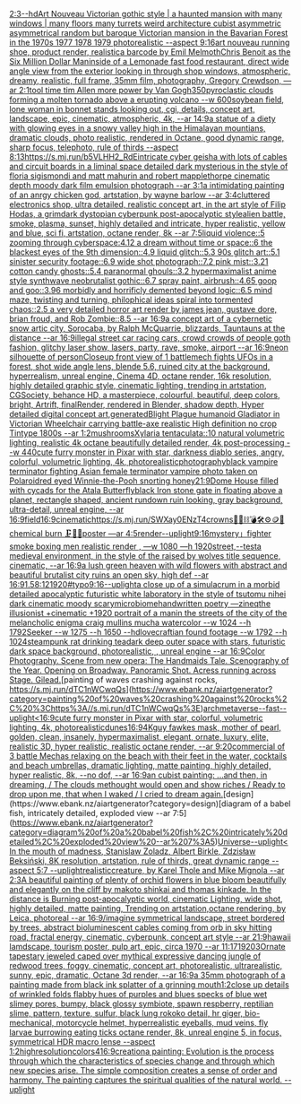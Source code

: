 [2:3](https://www.ebank.nz/aiartgenerator?category=2%3A3)[--hd](https://www.ebank.nz/aiartgenerator?category=--hd)[Art Nouveau Victorian gothic style | a haunted mansion  with many windows | many floors many turrets weird architecture cubist asymmetric asymmetrical random but baroque Victorian mansion in the Bavarian Forest  in the 1970s 1977 1978 1979 photorealistic --aspect 9:16](https://www.ebank.nz/aiartgenerator?category=Art%20Nouveau%20Victorian%20gothic%20style%20%7C%20a%20haunted%20mansion%20%20with%20many%20windows%20%7C%20many%20floors%20many%20turrets%20weird%20architecture%20cubist%20asymmetric%20asymmetrical%20random%20but%20baroque%20Victorian%20mansion%20in%20the%20Bavarian%20Forest%20%20in%20the%201970s%201977%201978%201979%20photorealistic%20--aspect%209%3A16)[art nouveau running shoe, product render, realistic](https://www.ebank.nz/aiartgenerator?category=art%20nouveau%20running%20shoe%2C%20product%20render%2C%20realistic)[a barcode  by Emil Melmoth](https://www.ebank.nz/aiartgenerator?category=a%20barcode%20%20by%20Emil%20Melmoth)[Chris Benoit as the Six Million Dollar Man](https://www.ebank.nz/aiartgenerator?category=Chris%20Benoit%20as%20the%20Six%20Million%20Dollar%20Man)[inside of a Lemonade fast food restaurant, direct wide angle view from the exterior looking in through shop windows, atmospheric, dreamy, realistic, full frame, 35mm film, photography, Gregory Crewdson, —ar 2:1](https://www.ebank.nz/aiartgenerator?category=inside%20of%20a%20Lemonade%20fast%20food%20restaurant%2C%20direct%20wide%20angle%20view%20from%20the%20exterior%20looking%20in%20through%20shop%20windows%2C%20atmospheric%2C%20dreamy%2C%20realistic%2C%20full%20frame%2C%2035mm%20film%2C%20photography%2C%20Gregory%20Crewdson%2C%20%E2%80%94ar%202%3A1)[tool time tim Allen more power by Van Gogh](https://www.ebank.nz/aiartgenerator?category=tool%20time%20tim%20Allen%20more%20power%20by%20Van%20Gogh)[350](https://www.ebank.nz/aiartgenerator?category=350)[pyroclastic clouds forming a molten tornado above a erupting volcano --w 600](https://www.ebank.nz/aiartgenerator?category=pyroclastic%20clouds%20forming%20a%20molten%20tornado%20above%20a%20erupting%20volcano%20--w%20600)[soybean field, lone woman in bonnet stands looking out, cgi, details, concept art, landscape, epic, cinematic, atmospheric, 4k, --ar 14:9](https://www.ebank.nz/aiartgenerator?category=soybean%20field%2C%20lone%20woman%20in%20bonnet%20stands%20looking%20out%2C%20cgi%2C%20details%2C%20concept%20art%2C%20landscape%2C%20epic%2C%20cinematic%2C%20atmospheric%2C%204k%2C%20--ar%2014%3A9)[a statue of a diety with glowing eyes in a snowy valley high in the Himalayan mountians, dramatic clouds, photo realistic, rendered in Octane, good dynamic range, sharp focus, telephoto, rule of thirds --aspect 8:13](https://www.ebank.nz/aiartgenerator?category=a%20statue%20of%20a%20diety%20with%20glowing%20eyes%20in%20a%20snowy%20valley%20high%20in%20the%20Himalayan%20mountians%2C%20dramatic%20clouds%2C%20photo%20realistic%2C%20rendered%20in%20Octane%2C%20good%20dynamic%20range%2C%20sharp%20focus%2C%20telephoto%2C%20rule%20of%20thirds%20--aspect%208%3A13)[<https://s.mj.run/b5VLHH2_RdE>](https://www.ebank.nz/aiartgenerator?category=%3Chttps%3A//s.mj.run/b5VLHH2_RdE%3E)[intricate cyber geisha with lots of cables and circuit boards in a liminal space detailed dark mysterious in the style of floria sigismondi and matt mahurin and robert mapplethorpe cinematic depth moody dark film emulsion photograph --ar 3:1](https://www.ebank.nz/aiartgenerator?category=intricate%20cyber%20geisha%20with%20lots%20of%20cables%20and%20circuit%20boards%20in%20a%20liminal%20space%20detailed%20dark%20mysterious%20in%20the%20style%20of%20floria%20sigismondi%20and%20matt%20mahurin%20and%20robert%20mapplethorpe%20cinematic%20depth%20moody%20dark%20film%20emulsion%20photograph%20--ar%203%3A1)[a intimidating painting of an anrgy chicken god, artstation, by wayne barlow --ar 3:4](https://www.ebank.nz/aiartgenerator?category=a%20intimidating%20painting%20of%20an%20anrgy%20chicken%20god%2C%20artstation%2C%20by%20wayne%20barlow%20--ar%203%3A4)[cluttered electronics shop, ultra detailed, realistic concept art, in the art style of Filip Hodas, a grimdark dystopian cyberpunk post-apocalyptic style](https://www.ebank.nz/aiartgenerator?category=cluttered%20electronics%20shop%2C%20ultra%20detailed%2C%20realistic%20concept%20art%2C%20in%20the%20art%20style%20of%20Filip%20Hodas%2C%20a%20grimdark%20dystopian%20cyberpunk%20post-apocalyptic%20style)[alien battle, smoke, plasma, sunset, highly detailed and intricate, hyper realistic, yellow and blue, sci fi, artstation, octane render, 8k --ar 7:5](https://www.ebank.nz/aiartgenerator?category=alien%20battle%2C%20smoke%2C%20plasma%2C%20sunset%2C%20highly%20detailed%20and%20intricate%2C%20hyper%20realistic%2C%20yellow%20and%20blue%2C%20sci%20fi%2C%20artstation%2C%20octane%20render%2C%208k%20--ar%207%3A5)[liquid violence::5 zooming through cyberspace:4.12 a dream without time or space::6 the blackest eyes of the 9th dimension::4.9 liquid glitch::5.3 90s glitch art::5.1 sinister security footage::6.9 wide shot photograph::7.2 pink mist::3.21 cotton candy ghosts::5.4 paranormal ghouls::3.2 hypermaximalist anime style synthwave neobrutalist gothic::6.7 spray paint, airbrush::4.65 goop and goo::3.96 morbidly and horrificly demented beyond logic::6.5 mind maze, twisting and turning, philophical ideas spiral into tormented chaos::2.5 a very detailed horror art render by james jean, gustave dore, brian froud, and Rob Zombie::8.5 --ar 16:9](https://www.ebank.nz/aiartgenerator?category=liquid%20violence%3A%3A5%20zooming%20through%20cyberspace%3A4.12%20a%20dream%20without%20time%20or%20space%3A%3A6%20the%20blackest%20eyes%20of%20the%209th%20dimension%3A%3A4.9%20liquid%20glitch%3A%3A5.3%2090s%20glitch%20art%3A%3A5.1%20sinister%20security%20footage%3A%3A6.9%20wide%20shot%20photograph%3A%3A7.2%20pink%20mist%3A%3A3.21%20cotton%20candy%20ghosts%3A%3A5.4%20paranormal%20ghouls%3A%3A3.2%20hypermaximalist%20anime%20style%20synthwave%20neobrutalist%20gothic%3A%3A6.7%20spray%20paint%2C%20airbrush%3A%3A4.65%20goop%20and%20goo%3A%3A3.96%20morbidly%20and%20horrificly%20demented%20beyond%20logic%3A%3A6.5%20mind%20maze%2C%20twisting%20and%20turning%2C%20philophical%20ideas%20spiral%20into%20tormented%20chaos%3A%3A2.5%20a%20very%20detailed%20horror%20art%20render%20by%20james%20jean%2C%20gustave%20dore%2C%20brian%20froud%2C%20and%20Rob%20Zombie%3A%3A8.5%20--ar%2016%3A9)[a concept art of a cybernetic snow artic city, Sorocaba, by Ralph McQuarrie, blizzards, Tauntauns at the distance --ar 16:9](https://www.ebank.nz/aiartgenerator?category=a%20concept%20art%20of%20a%20cybernetic%20snow%20artic%20city%2C%20Sorocaba%2C%20by%20Ralph%20McQuarrie%2C%20blizzards%2C%20Tauntauns%20at%20the%20distance%20--ar%2016%3A9)[illegal street car racing cars, crowd crowds of people goth fashion, glitchy laser show, lasers, party, rave, smoke, airport --ar 16:9](https://www.ebank.nz/aiartgenerator?category=illegal%20street%20car%20racing%20cars%2C%20crowd%20crowds%20of%20people%20goth%20fashion%2C%20glitchy%20laser%20show%2C%20lasers%2C%20party%2C%20rave%2C%20smoke%2C%20airport%20--ar%2016%3A9)[neon silhouette of person](https://www.ebank.nz/aiartgenerator?category=neon%20silhouette%20of%20person)[Closeup front view of 1 battlemech fights UFOs in a forest, shot wide angle lens, blende 5.6, ruined city at the background, hyperrealism, unreal engine, Cinema 4D, octane render, 16k resolution, highly detailed graphic style, cinematic lighting, trending in artstation, CGSociety, behance HD, a masterpiece, colourful, beautiful, deep colors, bright, Artrift, finalRender, rendered in Blender, shadow depth, Hyper detailed digital concept art,](https://www.ebank.nz/aiartgenerator?category=Closeup%20front%20view%20of%201%20battlemech%20fights%20UFOs%20in%20a%20forest%2C%20shot%20wide%20angle%20lens%2C%20blende%205.6%2C%20ruined%20city%20at%20the%20background%2C%20hyperrealism%2C%20unreal%20engine%2C%20Cinema%204D%2C%20octane%20render%2C%2016k%20resolution%2C%20highly%20detailed%20graphic%20style%2C%20cinematic%20lighting%2C%20trending%20in%20artstation%2C%20CGSociety%2C%20behance%20HD%2C%20a%20masterpiece%2C%20colourful%2C%20beautiful%2C%20deep%20colors%2C%20bright%2C%20Artrift%2C%20finalRender%2C%20rendered%20in%20Blender%2C%20shadow%20depth%2C%20Hyper%20detailed%20digital%20concept%20art%2C)[generated](https://www.ebank.nz/aiartgenerator?category=generated)[Blight Plague humanoid Gladiator in Victorian Wheelchair carrying battle-axe realistic High definition no crop Tintype 1800s --ar 1:2](https://www.ebank.nz/aiartgenerator?category=Blight%20Plague%20humanoid%20Gladiator%20in%20Victorian%20Wheelchair%20carrying%20battle-axe%20realistic%20High%20definition%20no%20crop%20Tintype%201800s%20--ar%201%3A2)[mushrooms](https://www.ebank.nz/aiartgenerator?category=mushrooms)[Xylaria tentaculata::10  natural volumetric lighting, realistic 4k octane beautifully detailed render, 4k post-processing --w 440](https://www.ebank.nz/aiartgenerator?category=Xylaria%20tentaculata%3A%3A10%20%20natural%20volumetric%20lighting%2C%20realistic%204k%20octane%20beautifully%20detailed%20render%2C%204k%20post-processing%20--w%20440)[cute furry monster in Pixar with star, darkness diablo series, angry, colorful, volumetric lighting, 4k, photorealistic](https://www.ebank.nz/aiartgenerator?category=cute%20furry%20monster%20in%20Pixar%20with%20star%2C%20darkness%20diablo%20series%2C%20angry%2C%20colorful%2C%20volumetric%20lighting%2C%204k%2C%20photorealistic)[photography](https://www.ebank.nz/aiartgenerator?category=photography)[black vampire terminator fighting Asian female terminator vampire photo taken on Polaroid](https://www.ebank.nz/aiartgenerator?category=black%20vampire%20terminator%20fighting%20Asian%20female%20terminator%20vampire%20photo%20taken%20on%20Polaroid)[red eyed Winnie-the-Pooh snorting honey](https://www.ebank.nz/aiartgenerator?category=red%20eyed%20Winnie-the-Pooh%20snorting%20honey)[21:9](https://www.ebank.nz/aiartgenerator?category=21%3A9)[Dome House filled with cycads for the Atala Butterfly](https://www.ebank.nz/aiartgenerator?category=Dome%20House%20filled%20with%20cycads%20for%20the%20Atala%20Butterfly)[black Iron stone gate in floating above a planet, rectangle shaped, ancient rundown ruin looking, gray background, ultra-detail, unreal engine, --ar 16:9](https://www.ebank.nz/aiartgenerator?category=black%20Iron%20stone%20gate%20in%20floating%20above%20a%20planet%2C%20rectangle%20shaped%2C%20ancient%20rundown%20ruin%20looking%2C%20gray%20background%2C%20ultra-detail%2C%20unreal%20engine%2C%20--ar%2016%3A9)[field](https://www.ebank.nz/aiartgenerator?category=field)[16:9](https://www.ebank.nz/aiartgenerator?category=16%3A9)[cinematic](https://www.ebank.nz/aiartgenerator?category=cinematic)[<https://s.mj.run/SWXay0ENzT4>](https://www.ebank.nz/aiartgenerator?category=%3Chttps%3A//s.mj.run/SWXay0ENzT4%3E)[crowns](https://www.ebank.nz/aiartgenerator?category=crowns)[🧸🎀⛓💣🛠⚙️🪙💎 chemical burn 🗜💽🛞poster —ar 4:5](https://www.ebank.nz/aiartgenerator?category=%F0%9F%A7%B8%F0%9F%8E%80%E2%9B%93%F0%9F%92%A3%F0%9F%9B%A0%E2%9A%99%EF%B8%8F%F0%9F%AA%99%F0%9F%92%8E%20chemical%20burn%20%F0%9F%97%9C%F0%9F%92%BD%F0%9F%9B%9Eposter%20%E2%80%94ar%204%3A5)[render](https://www.ebank.nz/aiartgenerator?category=render)[--uplight](https://www.ebank.nz/aiartgenerator?category=--uplight)[9:16](https://www.ebank.nz/aiartgenerator?category=9%3A16)[mystery」](https://www.ebank.nz/aiartgenerator?category=mystery%E3%80%8D)[fighter smoke boxing men realistic render , —w 1080 —h 1920](https://www.ebank.nz/aiartgenerator?category=fighter%20smoke%20boxing%20men%20realistic%20render%20%2C%20%E2%80%94w%201080%20%E2%80%94h%201920)[street,](https://www.ebank.nz/aiartgenerator?category=street%2C)[--test](https://www.ebank.nz/aiartgenerator?category=--test)[a medieval environment, in the style of the raised by wolves title sequence, cinematic, --ar 16:9](https://www.ebank.nz/aiartgenerator?category=a%20medieval%20environment%2C%20in%20the%20style%20of%20the%20raised%20by%20wolves%20title%20sequence%2C%20cinematic%2C%20--ar%2016%3A9)[a lush green heaven with wild flowers with abstract and beautiful brutalist city ruins an open sky, high def --ar 16:9](https://www.ebank.nz/aiartgenerator?category=a%20lush%20green%20heaven%20with%20wild%20flowers%20with%20abstract%20and%20beautiful%20brutalist%20city%20ruins%20an%20open%20sky%2C%20high%20def%20--ar%2016%3A9)[1.5](https://www.ebank.nz/aiartgenerator?category=1.5)[8:12](https://www.ebank.nz/aiartgenerator?category=8%3A12)[1920](https://www.ebank.nz/aiartgenerator?category=1920)[#typo](https://www.ebank.nz/aiartgenerator?category=%23typo)[9:16](https://www.ebank.nz/aiartgenerator?category=9%3A16)[--uplight](https://www.ebank.nz/aiartgenerator?category=--uplight)[a close up of a simulacrum in a morbid detailed apocalyptic futuristic white laboratory in the style of tsutomu nihei dark cinematic moody scary](https://www.ebank.nz/aiartgenerator?category=a%20close%20up%20of%20a%20simulacrum%20in%20a%20morbid%20detailed%20apocalyptic%20futuristic%20white%20laboratory%20in%20the%20style%20of%20tsutomu%20nihei%20dark%20cinematic%20moody%20scary)[microbiome](https://www.ebank.nz/aiartgenerator?category=microbiome)[handwritten poetry —zineq](https://www.ebank.nz/aiartgenerator?category=handwritten%20poetry%20%E2%80%94zineq)[the illusionist +cinematic +1920 portrait of a man](https://www.ebank.nz/aiartgenerator?category=the%20illusionist%20%2Bcinematic%20%2B1920%20portrait%20of%20a%20man)[in the streets of the city of the melancholic enigma craig mullins mucha watercolor --w 1024 --h 1792](https://www.ebank.nz/aiartgenerator?category=in%20the%20streets%20of%20the%20city%20of%20the%20melancholic%20enigma%20craig%20mullins%20mucha%20watercolor%20--w%201024%20--h%201792)[Seeker --w 1275 --h 1650 --hd](https://www.ebank.nz/aiartgenerator?category=Seeker%20--w%201275%20--h%201650%20--hd)[lovecraftian found footage --w 1792 --h 1024](https://www.ebank.nz/aiartgenerator?category=lovecraftian%20found%20footage%20--w%201792%20--h%201024)[steampunk rat drinking tea](https://www.ebank.nz/aiartgenerator?category=steampunk%20rat%20drinking%20tea)[dark deep outer space with stars, futuristic dark space background, photorealistic, , unreal engine --ar 16:9](https://www.ebank.nz/aiartgenerator?category=dark%20deep%20outer%20space%20with%20stars%2C%20futuristic%20dark%20space%20background%2C%20photorealistic%2C%20%2C%20unreal%20engine%20--ar%2016%3A9)[Color Photography. Scene from new opera: The Handmaids Tale. Scenography of the Year. Opening on Broadway. Panoramic Shot. Acress running across Stage. Gilead.](https://www.ebank.nz/aiartgenerator?category=Color%20Photography.%20Scene%20from%20new%20opera%3A%20The%20Handmaids%20Tale.%20Scenography%20of%20the%20Year.%20Opening%20on%20Broadway.%20Panoramic%20Shot.%20Acress%20running%20across%20Stage.%20Gilead.)[painting of waves crashing against rocks, <https://s.mj.run/dTC1nWCwqQs>](https://www.ebank.nz/aiartgenerator?category=painting%20of%20waves%20crashing%20against%20rocks%2C%20%3Chttps%3A//s.mj.run/dTC1nWCwqQs%3E)[arch](https://www.ebank.nz/aiartgenerator?category=arch)[metaverse](https://www.ebank.nz/aiartgenerator?category=metaverse)[--fast](https://www.ebank.nz/aiartgenerator?category=--fast)[--uplight](https://www.ebank.nz/aiartgenerator?category=--uplight)[<16:9](https://www.ebank.nz/aiartgenerator?category=%3C16%3A9)[cute furry monster in Pixar with star, colorful, volumetric lighting, 4k, photorealistic](https://www.ebank.nz/aiartgenerator?category=cute%20furry%20monster%20in%20Pixar%20with%20star%2C%20colorful%2C%20volumetric%20lighting%2C%204k%2C%20photorealistic)[dunes](https://www.ebank.nz/aiartgenerator?category=dunes)[16:9](https://www.ebank.nz/aiartgenerator?category=16%3A9)[4K](https://www.ebank.nz/aiartgenerator?category=4K)[guy fawkes mask, mother of pearl, golden, clean, insanely, hypermaximalist, elegant, ornate, luxury, elite, realistic 3D, hyper realistic, realistic octane render,  --ar 9:20](https://www.ebank.nz/aiartgenerator?category=guy%20fawkes%20mask%2C%20mother%20of%20pearl%2C%20golden%2C%20clean%2C%20insanely%2C%20hypermaximalist%2C%20elegant%2C%20ornate%2C%20luxury%2C%20elite%2C%20realistic%203D%2C%20hyper%20realistic%2C%20realistic%20octane%20render%2C%20%20--ar%209%3A20)[commercial of 3 battle Mechas relaxing on the beach with their feet in the water, cocktails and beach umbrellas, dramatic lighting, matte painting, highly detailed, hyper realistic, 8k, --no dof, --ar 16:9](https://www.ebank.nz/aiartgenerator?category=commercial%20of%203%20battle%20Mechas%20relaxing%20on%20the%20beach%20with%20their%20feet%20in%20the%20water%2C%20cocktails%20and%20beach%20umbrellas%2C%20dramatic%20lighting%2C%20matte%20painting%2C%20highly%20detailed%2C%20hyper%20realistic%2C%208k%2C%20--no%20dof%2C%20--ar%2016%3A9)[an cubist painting: ...and then, in dreaming, / The clouds methought would open and show riches / Ready to drop upon me, that when I waked / I cried to dream again.](https://www.ebank.nz/aiartgenerator?category=an%20cubist%20painting%3A%20...and%20then%2C%20in%20dreaming%2C%20/%20The%20clouds%20methought%20would%20open%20and%20show%20riches%20/%20Ready%20to%20drop%20upon%20me%2C%20that%20when%20I%20waked%20/%20I%20cried%20to%20dream%20again.)[design](https://www.ebank.nz/aiartgenerator?category=design)[diagram of a babel fish, intricately detailed, exploded view --ar 7:5](https://www.ebank.nz/aiartgenerator?category=diagram%20of%20a%20babel%20fish%2C%20intricately%20detailed%2C%20exploded%20view%20--ar%207%3A5)[Universe](https://www.ebank.nz/aiartgenerator?category=Universe)[--uplight](https://www.ebank.nz/aiartgenerator?category=--uplight)[< In the mouth of madness, Stanislaw Zoladz, Albert Birkle, Zdzisław Beksiński, 8K resolution, artstation, rule of thirds, great dynamic range --aspect 5:7 --uplight](https://www.ebank.nz/aiartgenerator?category=%3C%20In%20the%20mouth%20of%20madness%2C%20Stanislaw%20Zoladz%2C%20Albert%20Birkle%2C%20Zdzis%C5%82aw%20Beksi%C5%84ski%2C%208K%20resolution%2C%20artstation%2C%20rule%20of%20thirds%2C%20great%20dynamic%20range%20--aspect%205%3A7%20--uplight)[realistic](https://www.ebank.nz/aiartgenerator?category=realistic)[creature, by Karel Thole and Mike Mignola --ar 2:3](https://www.ebank.nz/aiartgenerator?category=creature%2C%20by%20Karel%20Thole%20and%20Mike%20Mignola%20--ar%202%3A3)[A beautiful painting of plenty of orchid flowers in blue bloom beautifully and elegantly on the cliff by makoto shinkai and thomas kinkade, In the distance is Burning post-apocalyptic world, cinematic Lighting, wide shot, highly detailed, matte painting, Trending on artstation,octane rendering, by Leica, photoreal --ar 16:9](https://www.ebank.nz/aiartgenerator?category=A%20beautiful%20painting%20of%20plenty%20of%20orchid%20flowers%20in%20blue%20bloom%20beautifully%20and%20elegantly%20on%20the%20cliff%20by%20makoto%20shinkai%20and%20thomas%20kinkade%2C%20In%20the%20distance%20is%20Burning%20post-apocalyptic%20world%2C%20cinematic%20Lighting%2C%20wide%20shot%2C%20highly%20detailed%2C%20matte%20painting%2C%20Trending%20on%20artstation%2Coctane%20rendering%2C%20by%20Leica%2C%20photoreal%20--ar%2016%3A9)[/imagine symmetrical landscape, street bordered by trees, abstract bioluminescent cables coming from orb in sky hitting road, fractal energy, cinematic, cyberpunk, concept art style --ar 21:9](https://www.ebank.nz/aiartgenerator?category=/imagine%20symmetrical%20landscape%2C%20street%20bordered%20by%20trees%2C%20abstract%20bioluminescent%20cables%20coming%20from%20orb%20in%20sky%20hitting%20road%2C%20fractal%20energy%2C%20cinematic%2C%20cyberpunk%2C%20concept%20art%20style%20--ar%2021%3A9)[hawaii lamdscape, tourism poster, pulp art, epic, circa 1970 --ar 11:17](https://www.ebank.nz/aiartgenerator?category=hawaii%20lamdscape%2C%20tourism%20poster%2C%20pulp%20art%2C%20epic%2C%20circa%201970%20--ar%2011%3A17)[1920](https://www.ebank.nz/aiartgenerator?category=1920)[3](https://www.ebank.nz/aiartgenerator?category=3)[Ornate tapestary jeweled caped over mythical expressive dancing jungle of redwood trees, foggy, cinematic, concept art, photorealistic, ultrarealistic, sunny, epic, dramatic, Octane 3d render, --ar 16:9](https://www.ebank.nz/aiartgenerator?category=Ornate%20tapestary%20jeweled%20caped%20over%20mythical%20expressive%20dancing%20jungle%20of%20redwood%20trees%2C%20foggy%2C%20cinematic%2C%20concept%20art%2C%20photorealistic%2C%20ultrarealistic%2C%20sunny%2C%20epic%2C%20dramatic%2C%20Octane%203d%20render%2C%20--ar%2016%3A9)[](https://www.ebank.nz/aiartgenerator?category=)[a 35mm photograph of a painting made from black ink splatter of a grinning mouth](https://www.ebank.nz/aiartgenerator?category=a%2035mm%20photograph%20of%20a%20painting%20made%20from%20black%20ink%20splatter%20of%20a%20grinning%20mouth)[1:2](https://www.ebank.nz/aiartgenerator?category=1%3A2)[close up details of wrinkled folds flabby hues of purples and blues specks of blue wet slimey pores, bumpy, black glossy symbiote, spawn respberry, reptilian slime, pattern, texture, sulfur, black lung rokoko detail, hr giger, bio-mechanical, motorcycle helmet, hyperrealistic eyeballs, mud veins, fly larvae burrowing eating ticks octane render, 8k, unreal engine 5, in focus, symmetrical HDR macro lense --aspect 1:2](https://www.ebank.nz/aiartgenerator?category=close%20up%20details%20of%20wrinkled%20folds%20flabby%20hues%20of%20purples%20and%20blues%20specks%20of%20blue%20wet%20slimey%20pores%2C%20bumpy%2C%20black%20glossy%20symbiote%2C%20spawn%20respberry%2C%20reptilian%20slime%2C%20pattern%2C%20texture%2C%20sulfur%2C%20black%20lung%20rokoko%20detail%2C%20hr%20giger%2C%20bio-mechanical%2C%20motorcycle%20helmet%2C%20hyperrealistic%20eyeballs%2C%20mud%20veins%2C%20fly%20larvae%20burrowing%20eating%20ticks%20octane%20render%2C%208k%2C%20unreal%20engine%205%2C%20in%20focus%2C%20symmetrical%20HDR%20macro%20lense%20--aspect%201%3A2)[highresolution](https://www.ebank.nz/aiartgenerator?category=highresolution)[colors](https://www.ebank.nz/aiartgenerator?category=colors)[4](https://www.ebank.nz/aiartgenerator?category=4)[16:9](https://www.ebank.nz/aiartgenerator?category=16%3A9)[creation](https://www.ebank.nz/aiartgenerator?category=creation)[a painting: Evolution is the process through which the characteristics of species change and through which new species arise. The simple composition creates a sense of order and harmony. The painting captures the spiritual qualities of the natural world. --uplight](https://www.ebank.nz/aiartgenerator?category=a%20painting%3A%20Evolution%20is%20the%20process%20through%20which%20the%20characteristics%20of%20species%20change%20and%20through%20which%20new%20species%20arise.%20The%20simple%20composition%20creates%20a%20sense%20of%20order%20and%20harmony.%20The%20painting%20captures%20the%20spiritual%20qualities%20of%20the%20natural%20world.%20--uplight)